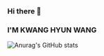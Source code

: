 ### Hi there 👋
### I'M KWANG HYUN WANG

![Anurag's GitHub stats](https://github-readme-stats.vercel.app/api?username=wkh24&show_icons=true&theme=ocean_dark)


<!--
**wkh24/wkh24** is a ✨ _special_ ✨ repository because its `README.md` (this file) appears on your GitHub profile.

Here are some ideas to get you started:

- 🔭 I’m currently working on ...
- 🌱 I’m currently learning ...
- 👯 I’m looking to collaborate on ...
- 🤔 I’m looking for help with ...
- 💬 Ask me about ...
- 📫 How to reach me: ...
- 😄 Pronouns: ...
- ⚡ Fun fact: ...
-->
